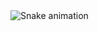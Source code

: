 <img src="https://raw.githubusercontent.com/sormannn/sormannn/output/snake.svg" alt="Snake animation" />

###
